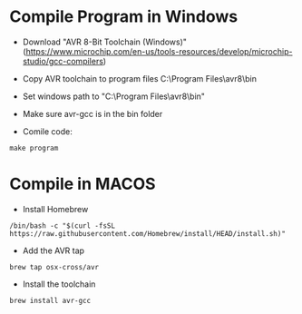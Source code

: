 # Compile Program in Windows

- Download "AVR 8-Bit Toolchain (Windows)"
(https://www.microchip.com/en-us/tools-resources/develop/microchip-studio/gcc-compilers)

- Copy AVR toolchain to program files C:\Program Files\avr8\bin

- Set windows path to "C:\Program Files\avr8\bin" 

- Make sure avr-gcc is in the bin folder

- Comile code:
```
make program
```

# Compile in MACOS

- Install Homebrew
```
/bin/bash -c "$(curl -fsSL https://raw.githubusercontent.com/Homebrew/install/HEAD/install.sh)"
```

- Add the AVR tap
```
brew tap osx-cross/avr
```

- Install the toolchain
```
brew install avr-gcc
```